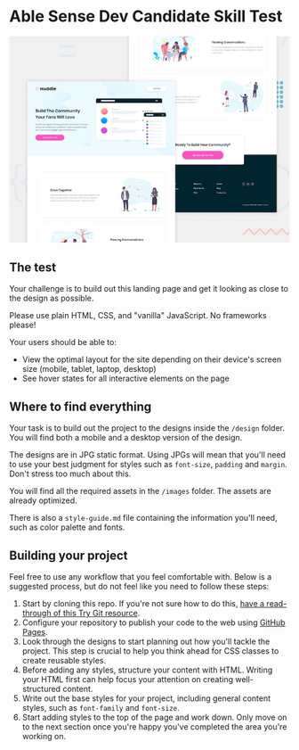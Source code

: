 # Able Sense Dev Candidate Skill Test

![Design preview for the Huddle landing page with alternating feature blocks coding challenge](./design/desktop-preview.jpg)

## The test

Your challenge is to build out this landing page and get it looking as close to the design as possible.

Please use plain HTML, CSS, and "vanilla" JavaScript. No frameworks please!

Your users should be able to: 

- View the optimal layout for the site depending on their device's screen size (mobile, tablet, laptop, desktop)
- See hover states for all interactive elements on the page

## Where to find everything

Your task is to build out the project to the designs inside the `/design` folder. You will find both a mobile and a desktop version of the design. 

The designs are in JPG static format. Using JPGs will mean that you'll need to use your best judgment for styles such as `font-size`, `padding` and `margin`. Don't stress too much about this.

You will find all the required assets in the `/images` folder. The assets are already optimized.

There is also a `style-guide.md` file containing the information you'll need, such as color palette and fonts.

## Building your project

Feel free to use any workflow that you feel comfortable with. Below is a suggested process, but do not feel like you need to follow these steps:

1. Start by cloning this repo. If you're not sure how to do this, [have a read-through of this Try Git resource](https://try.github.io/).
2. Configure your repository to publish your code to the web using [GitHub Pages](https://pages.github.com/).
3. Look through the designs to start planning out how you'll tackle the project. This step is crucial to help you think ahead for CSS classes to create reusable styles.
4. Before adding any styles, structure your content with HTML. Writing your HTML first can help focus your attention on creating well-structured content.
5. Write out the base styles for your project, including general content styles, such as `font-family` and `font-size`.
6. Start adding styles to the top of the page and work down. Only move on to the next section once you're happy you've completed the area you're working on.
